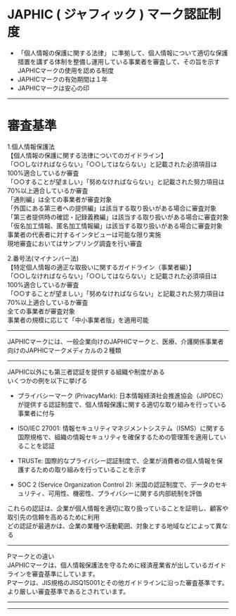 # JAPHIC ( ジャフィック ) マーク認証制度  
- 「個人情報の保護に関する法律」 に準拠して、個人情報について適切な保護措置を講ずる体制を整備し運用している事業者を審査して、その旨を示すJAPHICマークの使用を認める制度  
- JAPHICマークの有効期間は１年
- JAPHICマークは安心の印  
***
# 審査基準  
1.個人情報保護法  
【個人情報の保護に関する法律についてのガイドライン】  
「○○しなければならない」「○○してはならない」と記載された必須項目は100%適合しているか審査  
「○○することが望ましい」「努めなければならない」と記載された努力項目は70%以上適合しているか審査  
「通則編」は全ての事業者が審査対象  
「外国にある第三者への提供編」は該当する取り扱いがある場合に審査対象  
「第三者提供時の確認・記録義務編」は該当する取り扱いがある場合に審査対象  
「仮名加工情報、匿名加工情報編」は該当する取り扱いがある場合に審査対象  
事業者の代表者に対するインタビューは可能な限り実施  
現地審査においてはサンプリング調査を行い審査  

2.番号法(マイナンバー法)  
【特定個人情報の適正な取扱いに関するガイドライン（事業者編）】  
「○○しなければならない」「○○してはならない」と記載された必須項目は100%適合しているか審査  
「○○することが望ましい」「努めなければならない」と記載された努力項目は70%以上適合しているか審査  
全ての事業者が審査対象  
事業者の規模に応じて「中小事業者版」を適用可能  
***
JAPHICマークには、一般企業向けのJAPHICマークと、医療、介護関係事業者向けのJAPHICマークメディカルの２種類  
***
JAPHIC以外にも第三者認証を提供する組織や制度がある  
いくつかの例を以下に挙げる  

- プライバシーマーク (PrivacyMark): 日本情報経済社会推進協会（JIPDEC）が提供する認証制度で、個人情報保護に関する適切な取り組みを行っている事業者に付与  

- ISO/IEC 27001: 情報セキュリティマネジメントシステム（ISMS）に関する国際規格で、組織の情報セキュリティを確保するための管理策を適用していることを認証  

- TRUSTe: 国際的なプライバシー認証制度で、企業が消費者の個人情報を保護するための取り組みを行っていることを示す  

- SOC 2 (Service Organization Control 2): 米国の認証制度で、データのセキュリティ、可用性、機密性、プライバシーに関する内部統制を評価  

これらの認証は、企業が個人情報を適切に取り扱っていることを証明し、顧客や取引先の信頼を高めるために利用  
どの認証が最適かは、企業の業種や活動範囲、対象とする地域などによって異なる  
***
Pマークとの違い  
JAPHICマークは、個人情報保護法を守るために経済産業省が出しているガイドラインを審査基準にしています。   
Pマークは、JIS規格のJISQ15001とその他ガイドラインに沿った審査基準です。 より厳しい審査基準であるとされています。  
***
***
